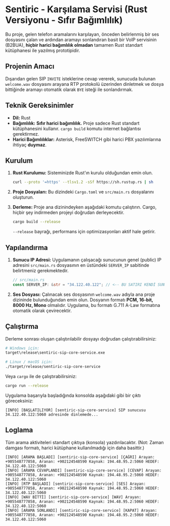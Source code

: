 # Sentiric - Karşılama Servisi (Rust Versiyonu - Sıfır Bağımlılık)

Bu proje, gelen telefon aramalarını karşılayan, önceden belirlenmiş bir ses dosyasını çalan ve ardından aramayı sonlandıran basit bir VoIP servisinin (B2BUA), **hiçbir harici bağımlılık olmadan** tamamen Rust standart kütüphanesi ile yazılmış prototipidir.

## Projenin Amacı

Dışarıdan gelen SIP `INVITE` isteklerine cevap vererek, sunucuda bulunan `welcome.wav` dosyasını arayana RTP protokolü üzerinden dinletmek ve dosya bittiğinde aramayı otomatik olarak `BYE` isteği ile sonlandırmak.

## Teknik Gereksinimler

*   **Dil:** Rust
*   **Bağımlılık:** **Sıfır harici bağımlılık.** Proje sadece Rust standart kütüphanesini kullanır. `cargo build` komutu internet bağlantısı gerektirmez.
*   **Harici Bağımlılıklar:** Asterisk, FreeSWITCH gibi harici PBX yazılımlarına ihtiyaç **duymaz**.

## Kurulum

1.  **Rust Kurulumu:**
    Sisteminizde Rust'ın kurulu olduğundan emin olun.
    ```bash
    curl --proto '=https' --tlsv1.2 -sSf https://sh.rustup.rs | sh
    ```

2.  **Proje Dosyaları:**
    Bu dizindeki `Cargo.toml` ve `src/main.rs` dosyalarını oluşturun.

3.  **Derleme:**
    Proje ana dizinindeyken aşağıdaki komutu çalıştırın. Cargo, hiçbir şey indirmeden projeyi doğrudan derleyecektir.
    ```bash
    cargo build --release
    ```
    `--release` bayrağı, performans için optimizasyonları aktif hale getirir.

## Yapılandırma

1.  **Sunucu IP Adresi:**
    Uygulamanın çalışacağı sunucunun genel (public) IP adresini `src/main.rs` dosyasının en üstündeki `SERVER_IP` sabitinde belirtmeniz gerekmektedir.
    ```rust
    // src/main.rs
    const SERVER_IP: &str = "34.122.40.122"; // <-- BU SATIRI KENDİ SUNUCU IP'NİZ İLE DEĞİŞTİRİN
    ```

2.  **Ses Dosyası:**
    Çalınacak ses dosyasının `welcome.wav` adıyla ana proje dizininde bulunduğundan emin olun. Dosyanın formatı **PCM, 16-bit, 8000 Hz, Mono** olmalıdır. Uygulama, bu formatı G.711 A-Law formatına otomatik olarak çevirecektir.

## Çalıştırma

Derleme sonrası oluşan çalıştırılabilir dosyayı doğrudan çalıştırabilirsiniz:

```bash
# Windows için:
target\release\sentiric-sip-core-service.exe

# Linux / macOS için:
./target/release/sentiric-sip-core-service
```

Veya `cargo` ile de çalıştırabilirsiniz:
```bash
cargo run --release
```

Uygulama başarıyla başladığında konsolda aşağıdaki gibi bir çıktı göreceksiniz:

```
[INFO] [BAŞLATILIYOR] [sentiric-sip-core-service] SIP sunucusu 34.122.40.122:5060 adresinde dinlemede...
```

## Loglama

Tüm arama aktiviteleri standart çıktıya (konsola) yazdırılacaktır. (Not: Zaman damgası formatı, harici kütüphane kullanılmadığı için daha basittir.)

```
[INFO] [ARAMA BAŞLADI] [sentiric-sip-core-service] [ÇAĞRI] Arayan: +905548777858, Aranan: +902124548590 Kaynak: 194.48.95.2:5060 HEDEF: 34.122.40.122:5060
[INFO] [ARAMA CEVAPLANDI] [sentiric-sip-core-service] [CEVAP] Arayan: +905548777858, Aranan: +902124548590 Kaynak: 194.48.95.2:5060 HEDEF: 34.122.40.122:5060
[INFO] [RTP BAŞLADI] [sentiric-sip-core-service] [SES] Arayan: +905548777858, Aranan: +902124548590 Kaynak: 194.48.95.2:5060 HEDEF: 34.122.40.122:5060
[INFO] [WAV BİTTİ] [sentiric-sip-core-service] [WAV] Arayan: +905548777858, Aranan: +902124548590 Kaynak: 194.48.95.2:5060 HEDEF: 34.122.40.122:5060
[INFO] [ARAMA SONLANDI] [sentiric-sip-core-service] [KAPAT] Arayan: +905548777858, Aranan: +902124548590 Kaynak: 194.48.95.2:5060 HEDEF: 34.122.40.122:5060
```

